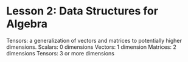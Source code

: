 # Lesson 2: Data Structures for Algebra

Tensors: a generalization of vectors and matrices to potentially higher dimensions.
Scalars: 0 dimensions
Vectors: 1 dimension
Matrices: 2 dimensions
Tensors: 3 or more dimensions
